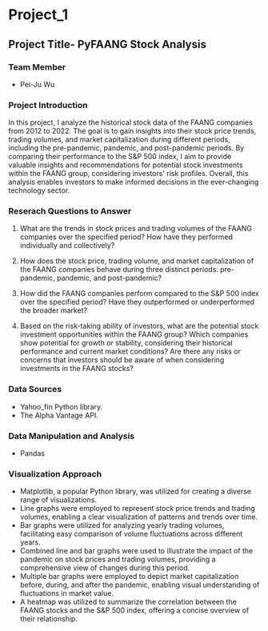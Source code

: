 # Project_1
## Project Title- PyFAANG Stock Analysis

### Team Member
- Pei-Ju Wu

### Project  Introduction
In this project, I analyze the historical stock data of the FAANG companies from 2012 to 2022. The goal is to gain insights into their stock price trends, trading volumes, and market capitalization during different periods, including the pre-pandemic, pandemic, and post-pandemic periods. By comparing their performance to the S&P 500 index, I aim to provide valuable insights and recommendations for potential stock investments within the FAANG group, considering investors' risk profiles. Overall, this analysis enables investors to make informed decisions in the ever-changing technology sector.


### Reserach Questions to Answer
1. What are the trends in stock prices and trading volumes of the FAANG companies over the specified period? How have they performed individually and collectively?

2. How does the stock price, trading volume, and market capitalization of the FAANG companies behave during three distinct periods: pre-pandemic, pandemic, and post-pandemic?

3. How did the FAANG companies perform compared to the S&P 500 index over the specified period? Have they outperformed or underperformed the broader market?

4. Based on the risk-taking ability of investors, what are the potential stock investment opportunities within the FAANG group? Which companies show potential for growth or stability, considering their historical performance and current market conditions? Are there any risks or concerns that investors should be aware of when considering investments in the FAANG stocks?

### Data Sources
- Yahoo_fin Python library.
- The Alpha Vantage API.

### Data Manipulation and Analysis
- Pandas

### Visualization Approach
- Matplotlib, a popular Python library, was utilized for creating a diverse range of visualizations.
- Line graphs were employed to represent stock price trends and trading volumes, enabling a clear visualization of patterns and trends over time.
- Bar graphs were utilized for analyzing yearly trading volumes, facilitating easy comparison of volume fluctuations across different years.
- Combined line and bar graphs were used to illustrate the impact of the pandemic on stock prices and trading volumes, providing a comprehensive view of changes during this period.
- Multiple bar graphs were employed to depict market capitalization before, during, and after the pandemic, enabling visual understanding of fluctuations in market value.
- A heatmap was utilized to summarize the correlation between the FAANG stocks and the S&P 500 index, offering a concise overview of their relationship.
